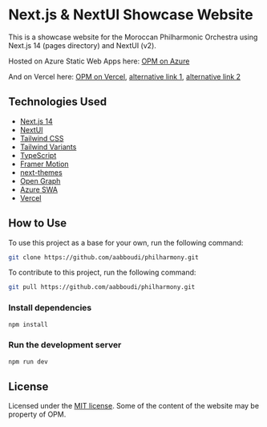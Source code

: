 # Next.js & NextUI Showcase Website

This is a showcase website for the Moroccan Philharmonic Orchestra using Next.js 14 (pages directory) and NextUI (v2).

Hosted on Azure Static Web Apps here: [OPM on Azure](https://blue-grass-0fde64303.5.azurestaticapps.net/)

And on Vercel here: [OPM on Vercel](https://opm-project-abboudi.vercel.app/), [alternative link 1](https://opm-abdellah-abboudi.vercel.app/), [alternative link 2](https://opm-git-master-abdellah-abboudi.vercel.app/)

## Technologies Used

- [Next.js 14](https://nextjs.org/docs/getting-started)
- [NextUI](https://nextui.org)
- [Tailwind CSS](https://tailwindcss.com)
- [Tailwind Variants](https://tailwind-variants.org)
- [TypeScript](https://www.typescriptlang.org)
- [Framer Motion](https://www.framer.com/motion)
- [next-themes](https://github.com/pacocoursey/next-themes)
- [Open Graph](https://ogp.me/)
- [Azure SWA](https://azure.microsoft.com/en-us/products/app-service/static)
- [Vercel](https://vercel.com/)

## How to Use

To use this project as a base for your own, run the following command:

```bash
git clone https://github.com/aabboudi/philharmony.git
```

To contribute to this project, run the following command:

```bash
git pull https://github.com/aabboudi/philharmony.git
```

### Install dependencies

```bash
npm install
```

### Run the development server

```bash
npm run dev
```

## License

Licensed under the [MIT license](https://github.com/aabboudi/philharmony/blob/master/LICENSE). Some of the content of the website may be property of OPM.